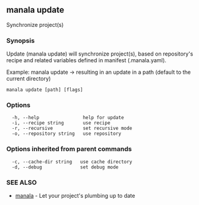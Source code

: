 ## manala update

Synchronize project(s)

### Synopsis

Update (manala update) will synchronize project(s), based on
repository's recipe and related variables defined in manifest (.manala.yaml).

Example: manala update -> resulting in an update in a path (default to the current directory)

```
manala update [path] [flags]
```

### Options

```
  -h, --help                help for update
  -i, --recipe string       use recipe
  -r, --recursive           set recursive mode
  -o, --repository string   use repository
```

### Options inherited from parent commands

```
  -c, --cache-dir string   use cache directory
  -d, --debug              set debug mode
```

### SEE ALSO

* [manala](manala.md)	 - Let your project's plumbing up to date


